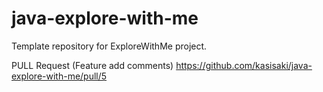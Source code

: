 # java-explore-with-me
Template repository for ExploreWithMe project.


PULL Request (Feature add comments)
https://github.com/kasisaki/java-explore-with-me/pull/5
